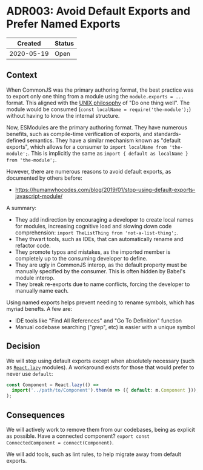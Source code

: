 # ADR003: Avoid Default Exports and Prefer Named Exports

| Created    | Status |
| ---------- | ------ |
| 2020-05-19 | Open   |

## Context

When CommonJS was the primary authoring format, the best practice was to export only one thing from a module using the `module.exports = ...` format. This aligned with the [UNIX philosophy](https://en.wikipedia.org/wiki/Unix_philosophy) of "Do one thing well". The module would be consumed (`const localName = require('the-module');`) without having to know the internal structure.

Now, ESModules are the primary authoring format. They have numerous benefits, such as compile-time verification of exports, and standards-defined semantics. They have a similar mechanism known as "default exports", which allows for a consumer to `import localName from 'the-module';`. This is implicitly the same as `import { default as localName } from 'the-module';`.

However, there are numerous reasons to avoid default exports, as documented by others before:

- https://humanwhocodes.com/blog/2019/01/stop-using-default-exports-javascript-module/

A summary:

- They add indirection by encouraging a developer to create local names for modules, increasing cognitive load and slowing down code comprehension: `import TheListThing from 'not-a-list-thing';`.
- They thwart tools, such as IDEs, that can automatically rename and refactor code.
- They promote typos and mistakes, as the imported member is completely up to the consuming developer to define.
- They are ugly in CommonJS interop, as the default property must be manually specified by the consumer. This is often hidden by Babel's module interop.
- They break re-exports due to name conflicts, forcing the developer to manually name each.

Using named exports helps prevent needing to rename symbols, which has myriad benefts. A few are:

- IDE tools like "Find All References" and "Go To Definition" function
- Manual codebase searching ("grep", etc) is easier with a unique symbol

## Decision

We will stop using default exports except when absolutely necessary (such as [`React.lazy`](https://reactjs.org/docs/code-splitting.html#reactlazy) modules). A workaround exists for those that would prefer to never use `default`:

```ts
const Component = React.lazy(() =>
  import('../path/to/Component').then(m => ({ default: m.Component })),
);
```

## Consequences

We will actively work to remove them from our codebases, being as explicit as possible. Have a connected component? `export const ConnectedComponent = connect(Component)`.

We will add tools, such as lint rules, to help migrate away from default exports.
